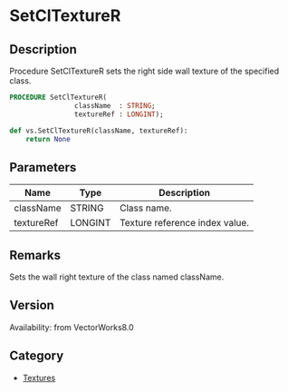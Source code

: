 # SetClTextureR

## Description
Procedure SetClTextureR sets the right side wall texture of the specified class.

```pascal
PROCEDURE SetClTextureR(
				className  : STRING;
				textureRef : LONGINT);
```

```python
def vs.SetClTextureR(className, textureRef):
    return None
```

## Parameters
|Name|Type|Description|
|---|---|---|
|className|STRING|Class name.|
|textureRef|LONGINT|Texture reference index value.|

## Remarks
Sets the wall right texture of the class named className.

## Version
Availability: from VectorWorks8.0

## Category
* [Textures](../Categories/Textures.md)
